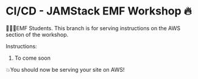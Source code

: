# CI/CD - JAMStack EMF Workshop 🔥

👨🏻‍💻EMF Students. This branch is for serving instructions on the AWS section of the workshop.

Instructions:
1. To come soon

💥You should now be serving your site on AWS!
